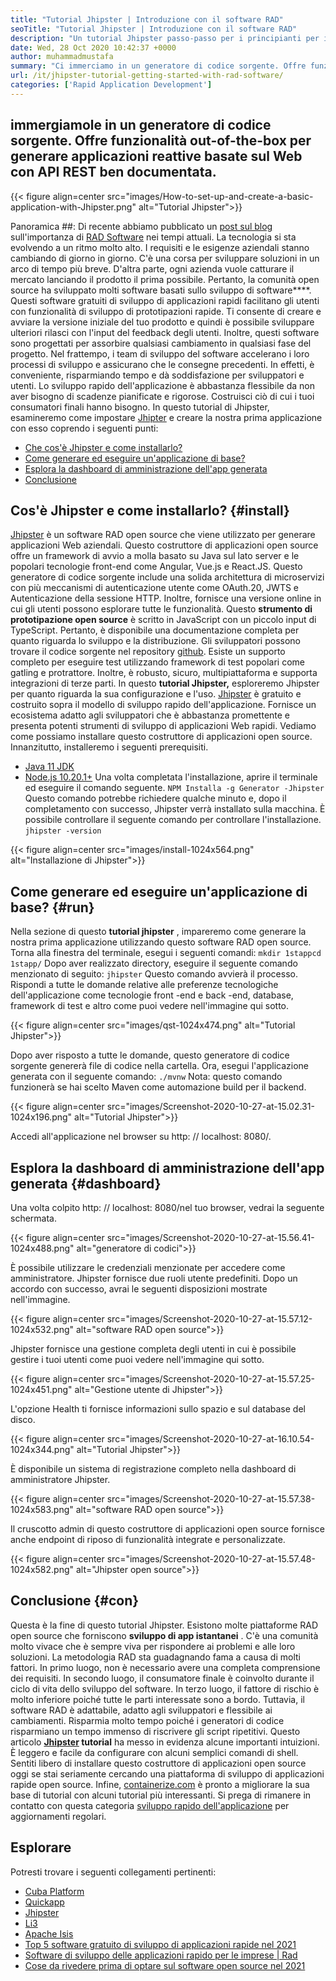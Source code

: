 ```yaml
---
title: "Tutorial Jhipster | Introduzione con il software RAD" 
seoTitle: "Tutorial Jhipster | Introduzione con il software RAD" 
description: "Un tutorial Jhipster passo-passo per i principianti per iniziare. Segui questo articolo per impostare la prima applicazione con il software Jhipster Rad open source." 
date: Wed, 28 Oct 2020 10:42:37 +0000
author: muhammadmustafa
summary: "Ci immerciamo in un generatore di codice sorgente. Offre funzionalità out-of-the-box per generare applicazioni reattive basate sul Web con API REST ben documentata." 
url: /it/jhipster-tutorial-getting-started-with-rad-software/
categories: ['Rapid Application Development']
---
```


## immergiamole in un generatore di codice sorgente. Offre funzionalità out-of-the-box per generare applicazioni reattive basate sul Web con API REST ben documentata.

{{< figure align=center src="images/How-to-set-up-and-create-a-basic-application-with-Jhipster.png" alt="Tutorial Jhipster">}}


Panoramica ##:
Di recente abbiamo pubblicato un [post sul blog][1] sull'importanza di [RAD Software][2] nei tempi attuali. La tecnologia si sta evolvendo a un ritmo molto alto. I requisiti e le esigenze aziendali stanno cambiando di giorno in giorno. C'è una corsa per sviluppare soluzioni in un arco di tempo più breve. D'altra parte, ogni azienda vuole catturare il mercato lanciando il prodotto il prima possibile. Pertanto, la comunità open source ha sviluppato molti software basati sullo sviluppo di software****. Questi software gratuiti di sviluppo di applicazioni rapidi facilitano gli utenti con funzionalità di sviluppo di prototipazioni rapide. Ti consente di creare e avviare la versione iniziale del tuo prodotto e quindi è possibile sviluppare ulteriori rilasci con l'input del feedback degli utenti. Inoltre, questi software sono progettati per assorbire qualsiasi cambiamento in qualsiasi fase del progetto.
Nel frattempo, i team di sviluppo del software accelerano i loro processi di sviluppo e assicurano che le consegne precedenti. In effetti, è conveniente, risparmiando tempo e dà soddisfazione per sviluppatori e utenti. Lo sviluppo rapido dell'applicazione è abbastanza flessibile da non aver bisogno di scadenze pianificate e rigorose. Costruisci ciò di cui i tuoi consumatori finali hanno bisogno. In questo tutorial di Jhipster, esamineremo come impostare [Jhipter][3] e creare la nostra prima applicazione con esso coprendo i seguenti punti:
  * [Che cos'è Jhipster e come installarlo?][4]
  * [Come generare ed eseguire un'applicazione di base?][5]
  * [Esplora la dashboard di amministrazione dell'app generata][6]
  * [Conclusione][7]

## Cos'è Jhipster e come installarlo? {#install}

[Jhipster][3] è un software RAD open source che viene utilizzato per generare applicazioni Web aziendali. Questo costruttore di applicazioni open source offre un framework di avvio a molla basato su Java sul lato server e le popolari tecnologie front-end come Angular, Vue.js e React.JS. Questo generatore di codice sorgente include una solida architettura di microservizi con più meccanismi di autenticazione utente come OAuth.20, JWTS e Autenticazione della sessione HTTP. Inoltre, fornisce una versione online in cui gli utenti possono esplorare tutte le funzionalità. Questo  **strumento di prototipazione open source**  è scritto in JavaScript con un piccolo input di TypeScript. Pertanto, è disponibile una documentazione completa per quanto riguarda lo sviluppo e la distribuzione. Gli sviluppatori possono trovare il codice sorgente nel repository [github][8]. Esiste un supporto completo per eseguire test utilizzando framework di test popolari come gatling e protrattore. Inoltre, è robusto, sicuro, multipiattaforma e supporta integrazioni di terze parti.
In questo  **tutorial Jhipster,**  esploreremo Jhipster per quanto riguarda la sua configurazione e l'uso. [Jhipster][3] è gratuito e costruito sopra il modello di sviluppo rapido dell'applicazione. Fornisce un ecosistema adatto agli sviluppatori che è abbastanza promettente e presenta potenti strumenti di sviluppo di applicazioni Web rapidi.
Vediamo come possiamo installare questo costruttore di applicazioni open source. Innanzitutto, installeremo i seguenti prerequisiti.
  * [Java 11 JDK][9]
  * [Node.js 10.20.1+][10]
Una volta completata l'installazione, aprire il terminale ed eseguire il comando seguente.
`NPM Installa -g Generator -Jhipster`
Questo comando potrebbe richiedere qualche minuto e, dopo il completamento con successo, Jhipster verrà installato sulla macchina.
È possibile controllare il seguente comando per controllare l'installazione.
`jhipster -version`

{{< figure align=center src="images/install-1024x564.png" alt="Installazione di Jhipster">}}


## Come generare ed eseguire un'applicazione di base? {#run}

Nella sezione di questo  **tutorial jhipster**  , impareremo come generare la nostra prima applicazione utilizzando questo software RAD open source.
Torna alla finestra del terminale, esegui i seguenti comandi:
`mkdir 1stappcd 1stapp/`
Dopo aver realizzato directory, eseguire il seguente comando menzionato di seguito:
`jhipster`
Questo comando avvierà il processo. Rispondi a tutte le domande relative alle preferenze tecnologiche dell'applicazione come tecnologie front -end e back -end, database, framework di test e altro come puoi vedere nell'immagine qui sotto.

{{< figure align=center src="images/qst-1024x474.png" alt="Tutorial Jhipster">}}

Dopo aver risposto a tutte le domande, questo generatore di codice sorgente genererà file di codice nella cartella.
Ora, esegui l'applicazione generata con il seguente comando:
`./mvnw`
Nota: questo comando funzionerà se hai scelto Maven come automazione build per il backend.

{{< figure align=center src="images/Screenshot-2020-10-27-at-15.02.31-1024x196.png" alt="Tutorial Jhipster">}}

Accedi all'applicazione nel browser su http: // localhost: 8080/.

## Esplora la dashboard di amministrazione dell'app generata {#dashboard}

Una volta colpito http: // localhost: 8080/nel tuo browser, vedrai la seguente schermata.

{{< figure align=center src="images/Screenshot-2020-10-27-at-15.56.41-1024x488.png" alt="generatore di codici">}}

È possibile utilizzare le credenziali menzionate per accedere come amministratore. Jhipster fornisce due ruoli utente predefiniti. Dopo un accordo con successo, avrai le seguenti disposizioni mostrate nell'immagine.

{{< figure align=center src="images/Screenshot-2020-10-27-at-15.57.12-1024x532.png" alt="software RAD open source">}}

Jhipster fornisce una gestione completa degli utenti in cui è possibile gestire i tuoi utenti come puoi vedere nell'immagine qui sotto.

{{< figure align=center src="images/Screenshot-2020-10-27-at-15.57.25-1024x451.png" alt="Gestione utente di Jhipster">}}

L'opzione Health ti fornisce informazioni sullo spazio e sul database del disco.

{{< figure align=center src="images/Screenshot-2020-10-27-at-16.10.54-1024x344.png" alt="Tutorial Jhipster">}}

È disponibile un sistema di registrazione completo nella dashboard di amministratore Jhipster.

{{< figure align=center src="images/Screenshot-2020-10-27-at-15.57.38-1024x583.png" alt="software RAD open source">}}

Il cruscotto admin di questo costruttore di applicazioni open source fornisce anche endpoint di riposo di funzionalità integrate e personalizzate.

{{< figure align=center src="images/Screenshot-2020-10-27-at-15.57.48-1024x582.png" alt="Jhipster open source">}}


## Conclusione {#con}

Questa è la fine di questo tutorial Jhipster. Esistono molte piattaforme RAD open source che forniscono  **sviluppo di app istantanei** . C'è una comunità molto vivace che è sempre viva per rispondere ai problemi e alle loro soluzioni. La metodologia RAD sta guadagnando fama a causa di molti fattori. In primo luogo, non è necessario avere una completa comprensione dei requisiti. In secondo luogo, il consumatore finale è coinvolto durante il ciclo di vita dello sviluppo del software. In terzo luogo, il fattore di rischio è molto inferiore poiché tutte le parti interessate sono a bordo. Tuttavia, il software RAD è adattabile, adatto agli sviluppatori e flessibile ai cambiamenti. Risparmia molto tempo poiché i generatori di codice risparmiano un tempo immenso di riscrivere gli script ripetitivi. Questo articolo **[Jhipster][3] tutorial**  ha messo in evidenza alcune importanti intuizioni. È leggero e facile da configurare con alcuni semplici comandi di shell.
Sentiti libero di installare questo costruttore di applicazioni open source oggi se stai seriamente cercando una piattaforma di sviluppo di applicazioni rapide open source. Infine, [containerize.com][11] è pronto a migliorare la sua base di tutorial con alcuni tutorial più interessanti. Si prega di rimanere in contatto con questa categoria [sviluppo rapido dell'applicazione][2] per aggiornamenti regolari.

## Esplorare
Potresti trovare i seguenti collegamenti pertinenti:
  * [Cuba Platform][12]
  * [Quickapp][13]
  * [Jhipster][3]
  * [Li3][14]
  * [Apache Isis][15]
  * [Top 5 software gratuito di sviluppo di applicazioni rapide nel 2021][16]
  * [Software di sviluppo delle applicazioni rapido per le imprese | Rad][17]
  * [Cose da rivedere prima di optare sul software open source nel 2021][18]



 [1]: https://blog.containerize.com/2020/10/23/how-rad-software-can-help-you-to-grow-business-to-next-level/
 [2]: https://products.containerize.com/rad
 [3]: https://products.containerize.com/rad/jhipster
 [4]: #install
 [5]: #run
 [6]: #dashboard
 [7]: #con
 [8]: https://github.com/jhipster/generator-jhipster
 [9]: https://www.oracle.com/java/technologies/javase-jdk11-downloads.html
 [10]: https://nodejs.org/en/
 [11]: https://www.containerize.com/
 [12]: https://products.containerize.com/rad/cuba
 [13]: https://products.containerize.com/rad/quickapp
 [14]: https://products.containerize.com/rad/li3
 [15]: https://products.containerize.com/rad/apache-isis
 [16]: https://blog.containerize.com/rapid-application-development/top-5-free-rapid-application-development-software-in-2021/
 [17]: https://blog.containerize.com/rapid-application-development/rapid-application-development-software-for-business-rad/
 [18]: https://blog.containerize.com/cmdb-software/things-to-review-before-opting-open-source-software-in-2021/
